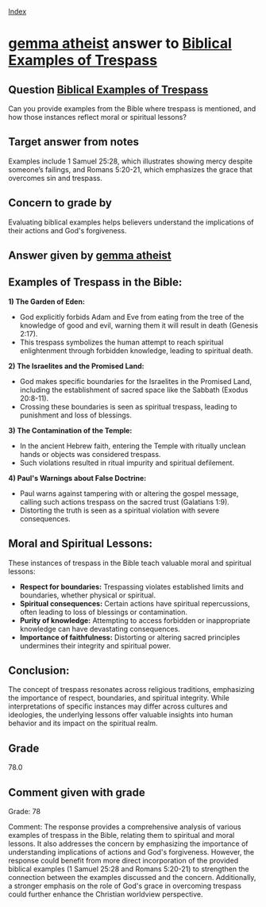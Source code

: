 
[Index](../../index.md)
# [gemma atheist](../../answering_models/gemma_atheist.md) answer to [Biblical Examples of Trespass](../../questions/Biblical_Examples_of_Trespass.md)

## Question [Biblical Examples of Trespass](../../questions/Biblical_Examples_of_Trespass.md)
Can you provide examples from the Bible where trespass is mentioned, and how those instances reflect moral or spiritual lessons?

## Target answer from notes
Examples include 1 Samuel 25:28, which illustrates showing mercy despite someone’s failings, and Romans 5:20-21, which emphasizes the grace that overcomes sin and trespass.

## Concern to grade by
Evaluating biblical examples helps believers understand the implications of their actions and God's forgiveness.

## Answer given by [gemma atheist](../../answering_models/gemma_atheist.md)
## Examples of Trespass in the Bible:

**1) The Garden of Eden:**

* God explicitly forbids Adam and Eve from eating from the tree of the knowledge of good and evil, warning them it will result in death (Genesis 2:17). 
* This trespass symbolizes the human attempt to reach spiritual enlightenment through forbidden knowledge, leading to spiritual death.

**2) The Israelites and the Promised Land:**

* God makes specific boundaries for the Israelites in the Promised Land, including the establishment of sacred space like the Sabbath (Exodus 20:8-11). 
* Crossing these boundaries is seen as spiritual trespass, leading to punishment and loss of blessings.

**3) The Contamination of the Temple:**

* In the ancient Hebrew faith, entering the Temple with ritually unclean hands or objects was considered trespass. 
* Such violations resulted in ritual impurity and spiritual defilement.

**4) Paul's Warnings about False Doctrine:**

* Paul warns against tampering with or altering the gospel message, calling such actions trespass on the sacred trust (Galatians 1:9). 
* Distorting the truth is seen as a spiritual violation with severe consequences.


## Moral and Spiritual Lessons:

These instances of trespass in the Bible teach valuable moral and spiritual lessons:

* **Respect for boundaries:** Trespassing violates established limits and boundaries, whether physical or spiritual. 
* **Spiritual consequences:** Certain actions have spiritual repercussions, often leading to loss of blessings or contamination.
* **Purity of knowledge:** Attempting to access forbidden or inappropriate knowledge can have devastating consequences.
* **Importance of faithfulness:** Distorting or altering sacred principles undermines their integrity and spiritual power.


## Conclusion:

The concept of trespass resonates across religious traditions, emphasizing the importance of respect, boundaries, and spiritual integrity. While interpretations of specific instances may differ across cultures and ideologies, the underlying lessons offer valuable insights into human behavior and its impact on the spiritual realm.

## Grade
78.0

## Comment given with grade
Grade: 78

Comment: The response provides a comprehensive analysis of various examples of trespass in the Bible, relating them to spiritual and moral lessons. It also addresses the concern by emphasizing the importance of understanding implications of actions and God's forgiveness. However, the response could benefit from more direct incorporation of the provided biblical examples (1 Samuel 25:28 and Romans 5:20-21) to strengthen the connection between the examples discussed and the concern. Additionally, a stronger emphasis on the role of God's grace in overcoming trespass could further enhance the Christian worldview perspective.
